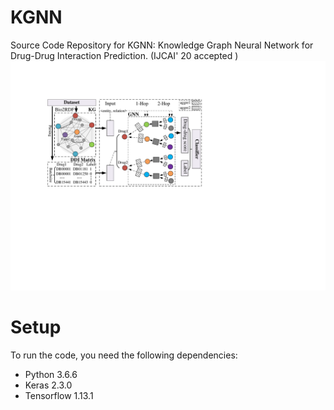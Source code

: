 # KGNN
Source Code Repository for KGNN: Knowledge Graph Neural Network for Drug-Drug Interaction Prediction. (IJCAI' 20 accepted )
<img src="Figure1.pdf">

# Setup
To run the code, you need the following dependencies:
* Python 3.6.6
* Keras 2.3.0
* Tensorflow 1.13.1
